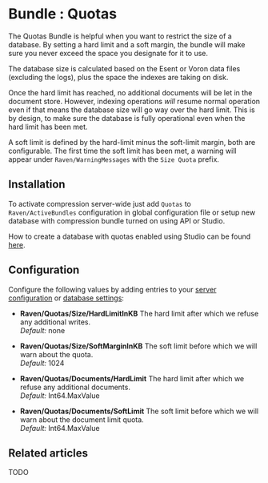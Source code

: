# Bundle : Quotas

The Quotas Bundle is helpful when you want to restrict the size of a database. By setting a hard limit and a soft margin, the bundle will make sure you never exceed the space you designate for it to use.

The database size is calculated based on the Esent or Voron data files (excluding the logs), plus the space the indexes are taking on disk.

Once the hard limit has reached, no additional documents will be let in the document store. However, indexing operations _will_ resume normal operation even if that means the database size will go way over the hard limit. This is by design, to make sure the database is fully operational even when the hard limit has been met.

A soft limit is defined by the hard-limit minus the soft-limit margin, both are configurable. The first time the soft limit has been met, a warning will appear under `Raven/WarningMessages` with the `Size Quota` prefix.

## Installation

To activate compression server-wide just add `Quotas` to `Raven/ActiveBundles` configuration in global configuration file or setup new database with compression bundle turned on using API or Studio.

How to create a database with quotas enabled using Studio can be found [here](../../../studio/bundles/quotas).

## Configuration

Configure the following values by adding entries to your [server configuration](../../administration/configuration) or [database settings](../../multiple-databases):

* **Raven/Quotas/Size/HardLimitInKB**
	The hard limit after which we refuse any additional writes.   
	_Default:_ none

* **Raven/Quotas/Size/SoftMarginInKB**
	The soft limit before which we will warn about the quota.   
	_Default:_ 1024

* **Raven/Quotas/Documents/HardLimit**
	The hard limit after which we refuse any additional documents.   
	_Default:_ Int64.MaxValue

* **Raven/Quotas/Documents/SoftLimit**
	The soft limit before which we will warn about the document limit quota.   
	_Default:_ Int64.MaxValue

## Related articles

TODO
